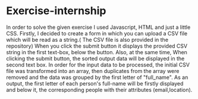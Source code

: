 ﻿# Exercise-internship
In order to solve the given exercise I used Javascript, HTML and just a little CSS.
Firstly, I decided to create a form in which you can upload a CSV file which will be read as a string.( The CSV file is also provided in the repository)
When you click the submit button it displays the provided CSV string in the first text-box, below the button.
Also, at the same time, When clicking the submit button, the sorted output data will be displayed in the second text box.
   In order for the input data to be processed, the initial CSV file was transformed into an array, then duplicates from the array were removed and the data was grouped by the first letter of "full_name". As an output, the first letter of each person's full-name will be firstly displayed and below it, the corresponding people with their attributes (email,location). 
